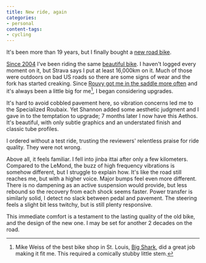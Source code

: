 ```yaml
---
title: New ride, again
categories:
- personal
content-tags:
- cycling
---
```


It's been more than 19 years, but I finally bought a [new road bike](/lists/tools/aethos/).

[Since 2004](/2004/01/02/new-ride.html) I’ve been riding the same [beautiful bike](/lists/tools/lemond/). I haven't logged every moment on it, but Strava says I put at least 16,000km on it. Much of those were outdoors on bad US roads so there are some signs of wear and the fork has started creaking. Since [Rouvy got me in the saddle more often](/weeks/2457/) and it's always been a little big for me[^fit], I began considering upgrades.

[^fit]: Mike Weiss of the best bike shop in St. Louis, [Big Shark](https://www.bigshark.com/), did a great job making it fit me. This required a comically stubby little stem.

It's hard to avoid cobbled pavement here, so vibration concerns led me to the Specialized Roubaix. Yet Shannon added some aesthetic judgment and I gave in to the temptation to upgrade; 7 months later I now have this Aethos. It's beautiful, with only subtle graphics and an understated finish and classic tube profiles.

I ordered without a test ride, trusting the reviewers' relentless praise for ride quality. They were not wrong.

Above all, it feels familiar. I fell into jinba ittai after only a few kilometers. Compared to the LeMond, the buzz of high frequency vibrations is somehow different, but I struggle to explain how. It's like the road still reaches me, but with a higher voice. Major bumps feel even more different. There is no dampening as an active suspension would provide, but less rebound so the recovery from each shock seems faster. Power transfer is similarly solid, I detect no slack between pedal and pavement. The steering feels a slight bit less twitchy, but is still plenty responsive.

This immediate comfort is a testament to the lasting quality of the old bike, and the design of the new one. I may be set for another 2 decades on the road.
